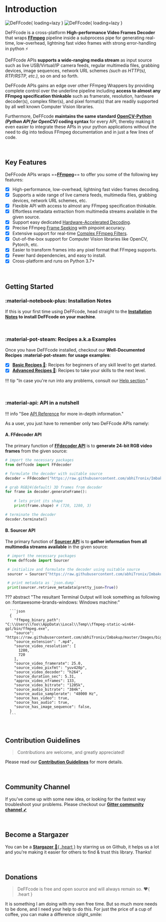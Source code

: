 <!--
===============================================
DeFFcode library source-code is deployed under the Apache 2.0 License:

Copyright (c) 2021 Abhishek Thakur(@abhiTronix) <abhi.una12@gmail.com>

Licensed under the Apache License, Version 2.0 (the "License");
you may not use this file except in compliance with the License.
You may obtain a copy of the License at

   http://www.apache.org/licenses/LICENSE-2.0

Unless required by applicable law or agreed to in writing, software
distributed under the License is distributed on an "AS IS" BASIS,
WITHOUT WARRANTIES OR CONDITIONS OF ANY KIND, either express or implied.
See the License for the specific language governing permissions and
limitations under the License.
===============================================
-->

# Introduction

![DeFFcode](assets/images/deffcode.png#only-light){ loading=lazy }
![DeFFcode](assets/images/deffcode-dark.png#only-dark){ loading=lazy }

DeFFcode is a cross-platform **High-performance Video Frames Decoder** that wraps [**FFmpeg**][ffmpeg] pipeline inside a subprocess pipe for generating real-time, low-overhead, lightning fast video frames with strong error-handling in python :zap:

DeFFcode APIs **supports a wide-ranging media stream** as input source such as live USB/Virtual/IP camera feeds, regular multimedia files, grabbing devices, image sequences, network URL schemes _(such as HTTP(s), RTP/RSTP, etc.)_, so on and so forth. 

DeFFcode APIs gains an edge over other FFmpeg Wrappers by providing complete control over the underline pipeline including **access to almost any FFmpeg specification thinkable** such as framerate, resolution, hardware decoder(s), complex filter(s), and pixel format(s) that are readily supported by all well known Computer Vision libraries.

Furthermore, DeFFcode **maintains the same standard [OpenCV-Python](https://docs.opencv.org/4.x/d6/d00/tutorial_py_root.html) _(Python API for OpenCV)_ coding syntax** for every API, thereby making it even easier to integrate these APIs in your python applications without the need to dig into tedious FFmpeg documentation and in just a few lines of code.

&thinsp;

## Key Features

DeFFcode APIs wraps ==[**FFmpeg**][ffmpeg]== to offer you some of the following key features:

- [x] High-performance, low-overhead, lightning fast video frames decoding.
- [x] Supports a wide range of live camera feeds, multimedia files, grabbing devices, network URL schemes, etc.
- [x] Flexible API with access to almost any FFmpeg specification thinkable.
- [x] Effortless metadata extraction from multimedia streams available in the given source.
- [x] Support easy dedicated [Hardware-Accelerated Decoding](examples/advanced/#gpu-enabled-hardware-accelerated-decoding).
- [x] Precise FFmpeg [Frame Seeking](examples/basic/#saving-keyframes-as-image) with pinpoint accuracy.
- [x] Extensive support for real-time [Complex FFmpeg Filters](examples/advanced/#generating-video-with-complex-filter-applied).
- [x] Out-of-the-box support for Computer Vision libraries like OpenCV, Pytorch, etc.
- [x] Easier to transform frames into any pixel format that FFmpeg supports.
- [x] Fewer hard dependencies, and easy to install. 
- [x] Cross-platform and runs on Python 3.7+

<!--
- [x] Lossless Transcoding support with [WriteGear](https://abhitronix.github.io/deffcode/latest/gears/writegear/introduction/). #TODO
-->

&thinsp;


## Getting Started


### :material-notebook-plus: Installation Notes

If this is your first time using DeFFcode, head straight to the **[Installation Notes](installation/#installation-notes) to install DeFFcode on your machine**.

&nbsp;

### :material-pot-steam: Recipes a.k.a Examples


Once you have DeFFcode installed, checkout our **Well-Documented Recipes :material-pot-steam: for usage examples**:

- [x] [**Basic Recipes :cake:**](examples/basic): Recipes for beginners of any skill level to get started.
- [x] [**Advanced Recipes :croissant:**](examples/advanced): Recipes to take your skills to the next level.

!!! tip "In case you're run into any problems, consult our [Help section](help/get_help)."

&nbsp;

### :material-api: API in a nutshell

!!! info "See [API Reference](reference/ffdecoder/#ffdecoder-api) for more in-depth information."

As a user, you just have to remember only two DeFFcode APIs namely:

#### A. FFdecoder API 

The primary function of [**FFdecoder API**](reference/ffdecoder/#ffdecoder-api) is to **generate 24-bit RGB video frames** from the given source:

```py
# import the necessary packages
from deffcode import FFdecoder

# formulate the decoder with suitable source
decoder = FFdecoder("https://raw.githubusercontent.com/abhiTronix/Imbakup/master/Images/big_buck_bunny_720p_1mb.mp4").formulate()

# grab RGB24(default) 3D frames from decoder
for frame in decoder.generateFrame():
    
    # lets print its shape
    print(frame.shape) # (720, 1280, 3)

# terminate the decoder
decoder.terminate()
```

#### B. Sourcer API 

The primary function of [**Sourcer API**](reference/sourcer/#sourcer-api) is to **gather information from all multimedia streams available** in the given source:

```python
 # import the necessary packages
 from deffcode import Sourcer

 # initialize and formulate the decoder using suitable source
 sourcer = Sourcer("https://raw.githubusercontent.com/abhiTronix/Imbakup/master/Images/big_buck_bunny_720p_1mb.mp4").probe_stream()

 # print metadata as `json.dump`
 print(sourcer.retrieve_metadata(pretty_json=True))

```

??? abstract "The resultant Terminal Output will look something as following on :fontawesome-brands-windows: Windows machine:"
     
      ```json
      {
        "ffmpeg_binary_path": "C:\\Users\\foo\\AppData\\Local\\Temp\\ffmpeg-static-win64-gpl/bin/ffmpeg.exe",
        "source": "https://raw.githubusercontent.com/abhiTronix/Imbakup/master/Images/big_buck_bunny_720p_1mb.mp4",
        "source_extension": ".mp4",
        "source_video_resolution": [
          1280,
          720
        ],
        "source_video_framerate": 25.0,
        "source_video_pixfmt": "yuv420p",
        "source_video_decoder": "h264",
        "source_duration_sec": 5.31,
        "approx_video_nframes": 133,
        "source_video_bitrate": "1205k",
        "source_audio_bitrate": "384k",
        "source_audio_samplerate": "48000 Hz",
        "source_has_video": true,
        "source_has_audio": true,
        "source_has_image_sequence": false,
      }
      ```


&thinsp;


## Contribution Guidelines

> Contributions are welcome, and greatly appreciated!  

Please read our [**Contribution Guidelines**](contribution/) for more details.

&thinsp;

## Community Channel

If you've come up with some new idea, or looking for the fastest way troubleshoot your problems. Please checkout our [**Gitter community channel ➶**][gitter]

&thinsp; 

## Become a Stargazer

You can be a  [**Stargazer** :star2:{ .heart }][stargazer]  by starring us on Github, it helps us a lot and you're making it easier for others to find & trust this library. Thanks!

&thinsp;

## Donations

> DeFFcode is free and open source and will always remain so. :heart:{ .heart }

It is something I am doing with my own free time. But so much more needs to be done, and I need your help to do this. For just the price of a cup of coffee, you can make a difference :slight_smile:

<script type='text/javascript' src='https://ko-fi.com/widgets/widget_2.js'></script><script type='text/javascript'>kofiwidget2.init('Support Me on Ko-fi', '#eba100', 'W7W8WTYO');kofiwidget2.draw();</script> 


&thinsp;

<!--
External URLs
-->

[gitter]: https://gitter.im/deffcode-python/community
[stargazer]: https://github.com/abhiTronix/deffcode/stargazers
[ffmpeg]:https://www.ffmpeg.org/
